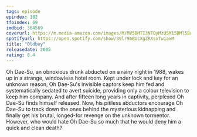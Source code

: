 ```yaml
---
tags: episode
epindex: 182
tfoindex: 69
imdbid: 364569
coverurl: https://m.media-amazon.com/images/M/MV5BMTI3NTQyMzU5M15BMl5BanBnXkFtZTcwMTM2MjgyMQ@@._V1_SY300_CR0,0,202,300_.jpg
spotifyurl: https://open.spotify.com/show/39lr9bBUcXgZRXsxTw1axM
title: "Oldboy"
releasedate: 2005
rating: 8.4
---
```


Oh Dae-Su, an obnoxious drunk abducted on a rainy night in 1988, wakes up in a strange, windowless hotel room. Kept under lock and key for an unknown reason, Oh Dae-Su's invisible captors keep him fed and systematically sedated to avert suicide, providing only a colour television to keep him company. And after fifteen long years in captivity, perplexed Oh Dae-Su finds himself released. Now, his pitiless abductors encourage Oh Dae-Su to track down the ones behind the mysterious kidnapping and finally get his brutal, longed-for revenge on the unknown tormentor. However, who would hate Oh Dae-Su so much that he would deny him a quick and clean death?